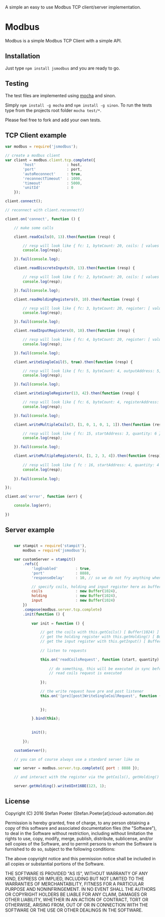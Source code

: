 A simple an easy to use Modbus TCP client/server implementation.

Modbus
========

Modbus is a simple Modbus TCP Client with a simple API.

Installation
------------

Just type `npm install jsmodbus` and you are ready to go.

Testing
-------

The test files are implemented using [mocha](https://github.com/visionmedia/mocha) and sinon.

Simply `npm install -g mocha` and `npm install -g sinon`. To run the tests type from the projects root folder `mocha test/*`.

Please feel free to fork and add your own tests.

TCP Client example
--------------
```javascript
var modbus = require('jsmodbus');

// create a modbus client
var client = modbus.client.tcp.complete({ 
        'host'              : host, 
        'port'              : port,
        'autoReconnect'     : true,
        'reconnectTimeout'  : 1000,
        'timeout'           : 5000,
        'unitId'            : 0
    });

client.connect();

// reconnect with client.reconnect()

client.on('connect', function () {

    // make some calls

    client.readCoils(0, 13).then(function (resp) {

        // resp will look like { fc: 1, byteCount: 20, coils: [ values 0 - 13 ] } 
        console.log(resp);

    }).fail(console.log);

    client.readDiscreteInputs(0, 13).then(function (resp) {

        // resp will look like { fc: 2, byteCount: 20, coils: [ values 0 - 13 ] } 
        console.log(resp);

    }).fail(console.log);

    client.readHoldingRegisters(0, 10).then(function (resp) {

        // resp will look like { fc: 3, byteCount: 20, register: [ values 0 - 10 ] }
        console.log(resp); 

    }).fail(console.log);

    client.readInputRegisters(0, 10).then(function (resp) {

	    // resp will look like { fc: 4, byteCount: 20, register: [ values 0 - 10 ] }
	    console.log(resp);

    }).fail(console.log);

    client.writeSingleCoil(5, true).then(function (resp) {

	    // resp will look like { fc: 5, byteCount: 4, outputAddress: 5, outputValue: true }
	    console.log(resp);

    }).fail(console.log);

    client.writeSingleRegister(13, 42).then(function (resp) {

	    // resp will look like { fc: 6, byteCount: 4, registerAddress: 13, registerValue: 42 }
	    console.log(resp);

    }).fail(console.log);

    client.writeMultipleCoils(3, [1, 0, 1, 0, 1, 1]).then(function (resp) {

        // resp will look like { fc: 15, startAddress: 3, quantity: 6 }
        console.log(resp); 

    }).fail(console.log);

    client.writeMultipleRegisters(4, [1, 2, 3, 4]).then(function (resp) {
        
        // resp will look like { fc : 16, startAddress: 4, quantity: 4 }
        console.log(resp);
        
    }).fail(console.log);

});

client.on('error', function (err) {

    console.log(err);
    
})
```

Server example
--------------
```javascript
    
    var stampit = require('stampit'),
        modbus = require('jsmodbus');

    var customServer = stampit()
        .refs({
            'logEnabled'        : true,
            'port'              : 8888,
            'responseDelay'     : 10, // so we do not fry anything when someone is polling this server

            // specify coils, holding and input register here as buffer or leave it for them to be new Buffer(1024)
            coils               : new Buffer(1024),
            holding             : new Buffer(1024),
            input               : new Buffer(1024)
        })
        .compose(modbus.server.tcp.complete)
        .init(function () {
        
            var init = function () {

                // get the coils with this.getCoils() [ Buffer(1024) ]
                // get the holding register with this.getHolding() [ Buffer(1024) ]
                // get the input register with this.getInput() [ Buffer(1024) ]                
              
                // listen to requests 

                this.on('readCoilsRequest', function (start, quantity) {
                
                    // do something, this will be executed in sync before the 
                    // read coils request is executed 
                    
                });

                // the write request have pre and post listener
                this.on('[pre][post]WriteSingleCoilRequest', function (address, value) {
                    
                    
                });

            }.bind(this);    
            
            
            init();
            
        });

    customServer();

    // you can of course always use a standard server like so

    var server = modbus.server.tcp.complete({ port : 8888 });

    // and interact with the register via the getCoils(), getHolding() and getInput() calls

    server.getHolding().writeUInt16BE(123, 1);
````

## License

Copyright (C) 2016 Stefan Poeter (Stefan.Poeter[at]cloud-automation.de)

Permission is hereby granted, free of charge, to any person obtaining a copy of this software and associated documentation files (the "Software"), to deal in the Software without restriction, including without limitation the rights to use, copy, modify, merge, publish, distribute, sublicense, and/or sell copies of the Software, and to permit persons to whom the Software is furnished to do so, subject to the following conditions:

The above copyright notice and this permission notice shall be included in all copies or substantial portions of the Software.

THE SOFTWARE IS PROVIDED "AS IS", WITHOUT WARRANTY OF ANY KIND, EXPRESS OR IMPLIED, INCLUDING BUT NOT LIMITED TO THE WARRANTIES OF MERCHANTABILITY, FITNESS FOR A PARTICULAR PURPOSE AND NONINFRINGEMENT. IN NO EVENT SHALL THE AUTHORS OR COPYRIGHT HOLDERS BE LIABLE FOR ANY CLAIM, DAMAGES OR OTHER LIABILITY, WHETHER IN AN ACTION OF CONTRACT, TORT OR OTHERWISE, ARISING FROM, OUT OF OR IN CONNECTION WITH THE SOFTWARE OR THE USE OR OTHER DEALINGS IN THE SOFTWARE.
